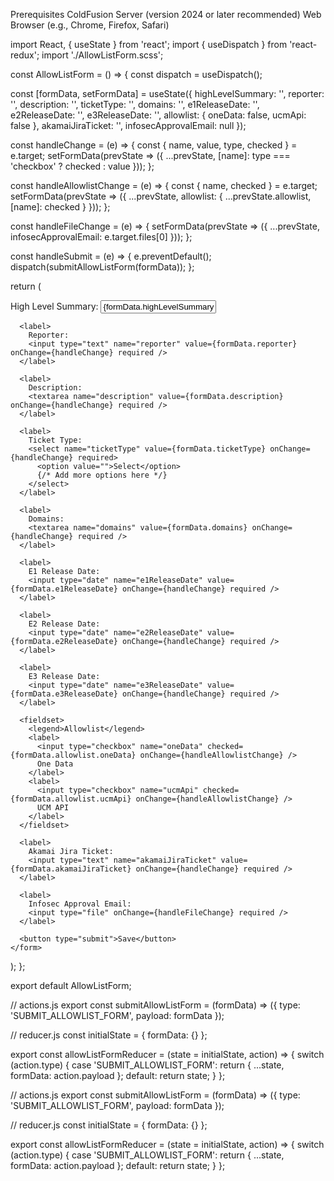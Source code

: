 Prerequisites ColdFusion Server (version 2024 or later recommended) Web Browser (e.g., Chrome, Firefox, Safari)


import React, { useState } from 'react';
import { useDispatch } from 'react-redux';
import './AllowListForm.scss';

const AllowListForm = () => {
  const dispatch = useDispatch();
  
  const [formData, setFormData] = useState({
    highLevelSummary: '',
    reporter: '',
    description: '',
    ticketType: '',
    domains: '',
    e1ReleaseDate: '',
    e2ReleaseDate: '',
    e3ReleaseDate: '',
    allowlist: {
      oneData: false,
      ucmApi: false
    },
    akamaiJiraTicket: '',
    infosecApprovalEmail: null
  });

  const handleChange = (e) => {
    const { name, value, type, checked } = e.target;
    setFormData(prevState => ({
      ...prevState,
      [name]: type === 'checkbox' ? checked : value
    }));
  };

  const handleAllowlistChange = (e) => {
    const { name, checked } = e.target;
    setFormData(prevState => ({
      ...prevState,
      allowlist: {
        ...prevState.allowlist,
        [name]: checked
      }
    }));
  };

  const handleFileChange = (e) => {
    setFormData(prevState => ({
      ...prevState,
      infosecApprovalEmail: e.target.files[0]
    }));
  };

  const handleSubmit = (e) => {
    e.preventDefault();
    dispatch(submitAllowListForm(formData));
  };

  return (
    <form onSubmit={handleSubmit} className="allow-list-form">
      <label>
        High Level Summary:
        <input type="text" name="highLevelSummary" value={formData.highLevelSummary} onChange={handleChange} required />
      </label>

      <label>
        Reporter:
        <input type="text" name="reporter" value={formData.reporter} onChange={handleChange} required />
      </label>

      <label>
        Description:
        <textarea name="description" value={formData.description} onChange={handleChange} required />
      </label>

      <label>
        Ticket Type:
        <select name="ticketType" value={formData.ticketType} onChange={handleChange} required>
          <option value="">Select</option>
          {/* Add more options here */}
        </select>
      </label>

      <label>
        Domains:
        <textarea name="domains" value={formData.domains} onChange={handleChange} required />
      </label>

      <label>
        E1 Release Date:
        <input type="date" name="e1ReleaseDate" value={formData.e1ReleaseDate} onChange={handleChange} required />
      </label>

      <label>
        E2 Release Date:
        <input type="date" name="e2ReleaseDate" value={formData.e2ReleaseDate} onChange={handleChange} required />
      </label>

      <label>
        E3 Release Date:
        <input type="date" name="e3ReleaseDate" value={formData.e3ReleaseDate} onChange={handleChange} required />
      </label>

      <fieldset>
        <legend>Allowlist</legend>
        <label>
          <input type="checkbox" name="oneData" checked={formData.allowlist.oneData} onChange={handleAllowlistChange} />
          One Data
        </label>
        <label>
          <input type="checkbox" name="ucmApi" checked={formData.allowlist.ucmApi} onChange={handleAllowlistChange} />
          UCM API
        </label>
      </fieldset>

      <label>
        Akamai Jira Ticket:
        <input type="text" name="akamaiJiraTicket" value={formData.akamaiJiraTicket} onChange={handleChange} required />
      </label>

      <label>
        Infosec Approval Email:
        <input type="file" onChange={handleFileChange} required />
      </label>

      <button type="submit">Save</button>
    </form>
  );
};

export default AllowListForm;



// actions.js
export const submitAllowListForm = (formData) => ({
  type: 'SUBMIT_ALLOWLIST_FORM',
  payload: formData
});

// reducer.js
const initialState = {
  formData: {}
};

export const allowListFormReducer = (state = initialState, action) => {
  switch (action.type) {
    case 'SUBMIT_ALLOWLIST_FORM':
      return {
        ...state,
        formData: action.payload
      };
    default:
      return state;
  }
};


// actions.js
export const submitAllowListForm = (formData) => ({
  type: 'SUBMIT_ALLOWLIST_FORM',
  payload: formData
});

// reducer.js
const initialState = {
  formData: {}
};

export const allowListFormReducer = (state = initialState, action) => {
  switch (action.type) {
    case 'SUBMIT_ALLOWLIST_FORM':
      return {
        ...state,
        formData: action.payload
      };
    default:
      return state;
  }
};
